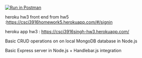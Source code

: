 
[![Run in Postman](https://run.pstmn.io/button.svg)](https://app.getpostman.com/run-collection/a125058306b77424a198)

 heroku hw3 front end from hw5 :https://csci3916homework5.herokuapp.com/#/signin

 heroku app hw3  : https://csci3916singh-hw3.herokuapp.com/

Basic CRUD operations on on local MongoDB database in Node.js

Basic Express server in Node.js + Handlebar.js integration
